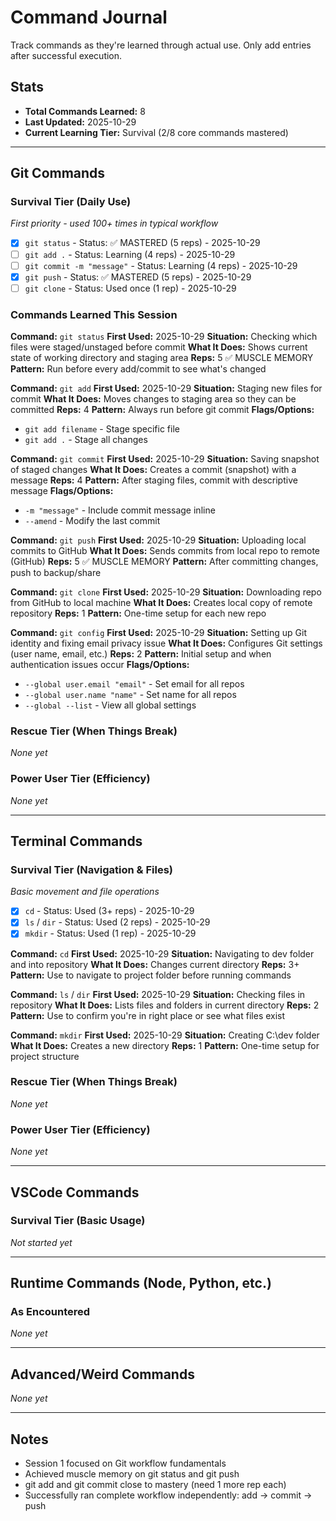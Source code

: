 # Command Journal

Track commands as they're learned through actual use. Only add entries after successful execution.

## Stats
- **Total Commands Learned:** 8
- **Last Updated:** 2025-10-29
- **Current Learning Tier:** Survival (2/8 core commands mastered)

---

## Git Commands

### Survival Tier (Daily Use)
*First priority - used 100+ times in typical workflow*

- [x] `git status` - Status: ✅ MASTERED (5 reps) - 2025-10-29
- [ ] `git add .` - Status: Learning (4 reps) - 2025-10-29
- [ ] `git commit -m "message"` - Status: Learning (4 reps) - 2025-10-29
- [x] `git push` - Status: ✅ MASTERED (5 reps) - 2025-10-29
- [ ] `git clone` - Status: Used once (1 rep) - 2025-10-29

### Commands Learned This Session

**Command:** `git status`
**First Used:** 2025-10-29
**Situation:** Checking which files were staged/unstaged before commit
**What It Does:** Shows current state of working directory and staging area
**Reps:** 5 ✅ MUSCLE MEMORY
**Pattern:** Run before every add/commit to see what's changed

**Command:** `git add`
**First Used:** 2025-10-29
**Situation:** Staging new files for commit
**What It Does:** Moves changes to staging area so they can be committed
**Reps:** 4
**Pattern:** Always run before git commit
**Flags/Options:** 
- `git add filename` - Stage specific file
- `git add .` - Stage all changes

**Command:** `git commit`
**First Used:** 2025-10-29
**Situation:** Saving snapshot of staged changes
**What It Does:** Creates a commit (snapshot) with a message
**Reps:** 4
**Pattern:** After staging files, commit with descriptive message
**Flags/Options:**
- `-m "message"` - Include commit message inline
- `--amend` - Modify the last commit

**Command:** `git push`
**First Used:** 2025-10-29
**Situation:** Uploading local commits to GitHub
**What It Does:** Sends commits from local repo to remote (GitHub)
**Reps:** 5 ✅ MUSCLE MEMORY
**Pattern:** After committing changes, push to backup/share

**Command:** `git clone`
**First Used:** 2025-10-29
**Situation:** Downloading repo from GitHub to local machine
**What It Does:** Creates local copy of remote repository
**Reps:** 1
**Pattern:** One-time setup for each new repo

**Command:** `git config`
**First Used:** 2025-10-29
**Situation:** Setting up Git identity and fixing email privacy issue
**What It Does:** Configures Git settings (user name, email, etc.)
**Reps:** 2
**Pattern:** Initial setup and when authentication issues occur
**Flags/Options:**
- `--global user.email "email"` - Set email for all repos
- `--global user.name "name"` - Set name for all repos
- `--global --list` - View all global settings

### Rescue Tier (When Things Break)

*None yet*

### Power User Tier (Efficiency)

*None yet*

---

## Terminal Commands

### Survival Tier (Navigation & Files)
*Basic movement and file operations*

- [x] `cd` - Status: Used (3+ reps) - 2025-10-29
- [x] `ls` / `dir` - Status: Used (2 reps) - 2025-10-29
- [x] `mkdir` - Status: Used (1 rep) - 2025-10-29

**Command:** `cd`
**First Used:** 2025-10-29
**Situation:** Navigating to dev folder and into repository
**What It Does:** Changes current directory
**Reps:** 3+
**Pattern:** Use to navigate to project folder before running commands

**Command:** `ls` / `dir`
**First Used:** 2025-10-29
**Situation:** Checking files in repository
**What It Does:** Lists files and folders in current directory
**Reps:** 2
**Pattern:** Use to confirm you're in right place or see what files exist

**Command:** `mkdir`
**First Used:** 2025-10-29
**Situation:** Creating C:\dev folder
**What It Does:** Creates a new directory
**Reps:** 1
**Pattern:** One-time setup for project structure

### Rescue Tier (When Things Break)

*None yet*

### Power User Tier (Efficiency)

*None yet*

---

## VSCode Commands

### Survival Tier (Basic Usage)

*Not started yet*

---

## Runtime Commands (Node, Python, etc.)

### As Encountered

*None yet*

---

## Advanced/Weird Commands

*None yet*

---

## Notes

- Session 1 focused on Git workflow fundamentals
- Achieved muscle memory on git status and git push
- git add and git commit close to mastery (need 1 more rep each)
- Successfully ran complete workflow independently: add → commit → push